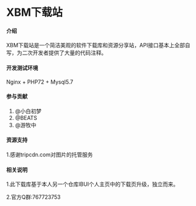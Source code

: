 # XBM下载站

#### 介绍
XBM下载站是一个简洁美观的软件下载库和资源分享站，API接口基本上全部自写，为二次开发者提供了大量的代码注释。

#### 开发测试环境

Nginx + PHP72 + Mysql5.7

#### 参与贡献

1. @小白初梦 
2. @BEATS
3. @游牧中

#### 资源支持

1.感谢tripcdn.com对图片的托管服务

#### 相关说明

1.此下载库基于本人另一个仓库IBUI个人主页中的下载页升级，独立而来。

2.官方Q群:767723753